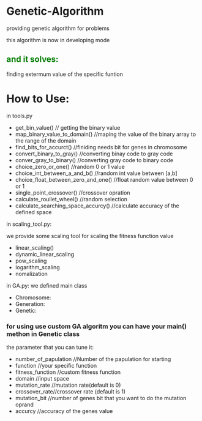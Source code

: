 # Genetic-Algorithm
<p>providing genetic algorithm for problems</p>
<p>this algorithm is now in developing mode</p>
<h2 style="color:green">and it solves:</h2>
<p>finding extermum value of the specific funtion</p>

# How to Use:
in tools.py
<ul>
  <li>get_bin_value() // getting the binary value</li>
  <li>map_binary_value_to_domain() //maping the value of the binary array to the range of the domain</li>
  <li>find_bits_for_accurct() //finiding needs bit for genes in chromosome</li>
  <li>convert_binary_to_gray() //converting binay code to gray code</li>
  <li>conver_gray_to_binary() //converting gray code to binary code</li>
  <li>choice_zero_or_one() //random 0 or 1 value</li>
  <li>choice_int_between_a_and_b() //random int value between [a,b]</li>
  <li>choice_float_between_zero_and_one() //float random value between 0 or 1</li>
  <li>single_point_crossover() //crossover opration</li>
  <li>calculate_roullet_wheel() //random selection</li>
  <li>calculate_searching_space_accurcy() //calculate accuracy of the defined space</li>
</ul>

in scaling_tool.py:
<p>we provide some scaling tool for scaling the fitness function value</p>
<ul>
  <li>linear_scaling()</li>
  <li>dynamic_linear_scaling</li>
  <li>pow_scaling</li>
  <li>logarithm_scaling</li>
  <li>nomalization</li>
</ul>


in GA.py:
we defined main class
<ul>
  <li>Chromosome:</li>
  <li>Generation:</li>
  <li>Genetic:</li>
</ul>


<h3>for using use custom GA algoritm you can have your main() methon in Genetic class</h3>

the parameter that you can tune it:
<ul>
  <li>number_of_papulation //Number of the papulation for starting</li>
  <li>function //your specific function</li>
  <li>fitness_function //custom fitness function</li>
  <li>domain //input space</li>
  <li>mutation_rate //mutation rate(default is 0)</li>
  <li>crossover_rate//crossover rate (default is 1)</li>
  <li>mutation_bit //number of genes bit that you want to do the mutation oprand</li>
  <li>accurcy //accuracy of the genes value</li>
</ul>
